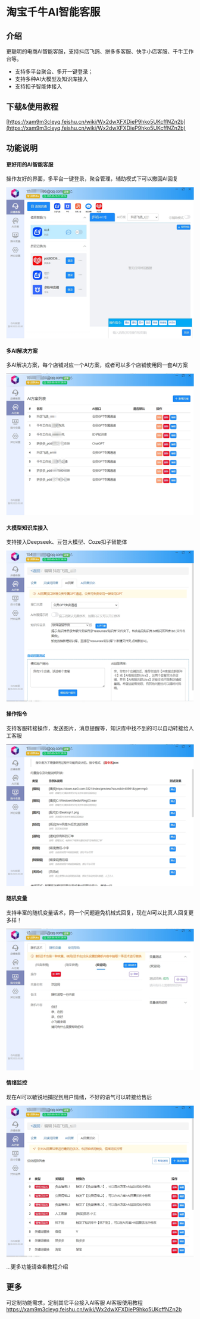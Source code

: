 # 淘宝千牛AI智能客服
## 介绍
更聪明的电商AI智能客服，支持抖店飞鸽、拼多多客服、快手小店客服、千牛工作台等。
- 支持多平台聚合、多开一键登录；
- 支持多种AI大模型及知识库接入
- 支持扣子智能体接入

## 下载&使用教程
[https://xam9m3cleyq.feishu.cn/wiki/Wx2dwXFXDieP9hko5UKcffNZn2b](https://xam9m3cleyq.feishu.cn/wiki/Wx2dwXFXDieP9hko5UKcffNZn2b)

## 功能说明
#### 更好用的AI智能客服
 操作友好的界面，多平台一键登录，聚合管理，辅助模式下可以撤回AI回复

![主界面](https://github.com/ai-zhinnegkefu/-/raw/main/主界面.png)

#### 多AI解决方案
 多AI解决方案，每个店铺对应一个AI方案，或者可以多个店铺使用同一套AI方案

![AI方案](https://github.com/ai-zhinnegkefu/-/raw/main/AI方案.png)

#### 大模型知识库接入
支持接入Deepseek、豆包大模型、Coze扣子智能体

![AI回复](https://github.com/ai-zhinnegkefu/-/raw/main/AI回复.png)

#### 操作指令
支持客服转接操作，发送图片，消息提醒等，知识库中找不到的可以自动转接给人工客服

![操作指令](https://github.com/ai-zhinnegkefu/-/raw/main/操作指令.png)

#### 随机变量
 支持丰富的随机变量话术，同一个问题避免机械式回复，现在AI可以比真人回复更多样！

![随机变量](https://github.com/ai-zhinnegkefu/-/raw/main/随机变量.png)

#### 情绪监控
 现在AI可以敏锐地捕捉到用户情绪，不好的语气可以转接给售后

![情绪监控.png](https://github.com/ai-zhinnegkefu/-/raw/main/情绪监控.png)

...更多功能请查看教程介绍

## 更多
可定制功能需求，定制其它平台接入AI客服
AI客服使用教程 https://xam9m3cleyq.feishu.cn/wiki/Wx2dwXFXDieP9hko5UKcffNZn2b
